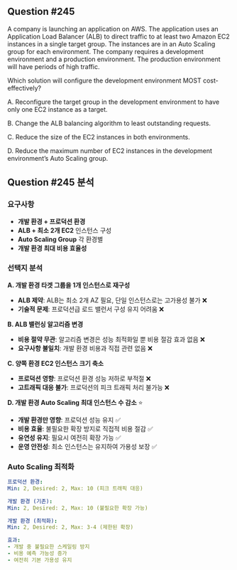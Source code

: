 ## Question #245
A company is launching an application on AWS. 
The application uses an Application Load Balancer (ALB) to direct traffic to at least two Amazon EC2 instances in a single target group. 
The instances are in an Auto Scaling group for each environment. 
The company requires a development environment and a production environment. 
The production environment will have periods of high traffic.

Which solution will configure the development environment MOST cost-effectively?

A. Reconfigure the target group in the development environment to have only one EC2 instance as a target.

B. Change the ALB balancing algorithm to least outstanding requests.

C. Reduce the size of the EC2 instances in both environments.

D. Reduce the maximum number of EC2 instances in the development environment’s Auto Scaling group.

## Question #245 분석

### 요구사항
- **개발 환경 + 프로덕션 환경**
- **ALB + 최소 2개 EC2** 인스턴스 구성
- **Auto Scaling Group** 각 환경별
- **개발 환경 최대 비용 효율성**

### 선택지 분석

**A. 개발 환경 타겟 그룹을 1개 인스턴스로 재구성**
- **ALB 제약**: ALB는 최소 2개 AZ 필요, 단일 인스턴스로는 고가용성 불가 ❌
- **기술적 문제**: 프로덕션급 로드 밸런서 구성 유지 어려움 ❌

**B. ALB 밸런싱 알고리즘 변경**
- **비용 절약 무관**: 알고리즘 변경은 성능 최적화일 뿐 비용 절감 효과 없음 ❌
- **요구사항 불일치**: 개발 환경 비용과 직접 관련 없음 ❌

**C. 양쪽 환경 EC2 인스턴스 크기 축소**
- **프로덕션 영향**: 프로덕션 환경 성능 저하로 부적절 ❌
- **고트래픽 대응 불가**: 프로덕션의 피크 트래픽 처리 불가능 ❌

**D. 개발 환경 Auto Scaling 최대 인스턴스 수 감소** ⭐
- **개발 환경만 영향**: 프로덕션 성능 유지 ✅
- **비용 효율**: 불필요한 확장 방지로 직접적 비용 절감 ✅
- **유연성 유지**: 필요시 여전히 확장 가능 ✅
- **운영 안전성**: 최소 인스턴스는 유지하여 가용성 보장 ✅

### Auto Scaling 최적화

```yaml
프로덕션 환경:
Min: 2, Desired: 2, Max: 10 (피크 트래픽 대응)

개발 환경 (기존):
Min: 2, Desired: 2, Max: 10 (불필요한 확장 가능)

개발 환경 (최적화):
Min: 2, Desired: 2, Max: 3-4 (제한된 확장)

효과:
- 개발 중 불필요한 스케일링 방지
- 비용 예측 가능성 증가
- 여전히 기본 가용성 유지
```
